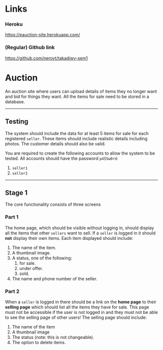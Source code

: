 # Links
### Heroku
https://eauction-site.herokuapp.com/

### (Regular) Github link
https://github.com/nerovt/takadiwv-sem1

# Auction

An auction site where users can upload details of items they no longer want and bid for things they want. All the items for sale need to be stored in a database.

---

## Testing

The system should include the data for at least 5 items for sale for each registered `seller`. These items should include realistic details including photos. The customer details should also be valid.

You are required to create the following accounts to allow the system to be tested. All accounts should have the password `p455w0rd`:

1. `seller1`
2. `seller2`

---

## Stage 1

The core functionality consists of three screens

### Part 1

The home page, which should be visible without logging in, should display all the items that other `sellers` want to sell. If a `seller` is logged in it should **not** display their own items. Each item displayed should include:

1. The name of the item.
2. A thumbnail image.
3. A status, one of the following:
    1. for sale.
    2. under offer.
    3. sold.
4. The name and phone number of the seller.

### Part 2

When a `seller` is logged in there should be a link on the **home page** to their **selling page** which should list all the items they have for sale. This page must not be accessible if the user is not logged in and they must not be able to see the selling page of other users! The selling page should include:

1. The name of the item
2. A thumbnail image
3. The status (note: this is not changeable).
4. The option to delete items.